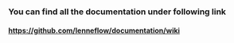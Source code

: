 ### You can find all the documentation under following link
#### https://github.com/lenneflow/documentation/wiki

